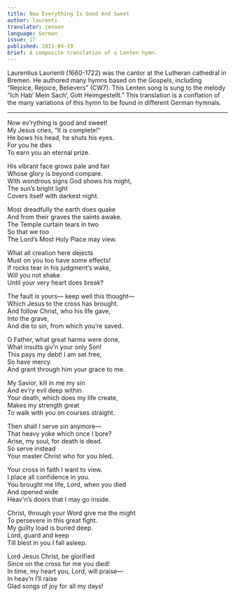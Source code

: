 ```yaml
---
title: Now Everything Is Good And Sweet
author: laurenti
translator: jensen
language: German
issue: 17
published: 2011-04-19
brief: A composite translation of a Lenten hymn.
---
```


Laurentius Laurienti (1660-1722) was the cantor at the Lutheran cathedral in Bremen. He authored many hymns based on the Gospels, including “Rejoice, Rejoice, Believers” (CW7).  This Lenten song is sung to the melody “Ich Hab’ Mein Sach’, Gott Heimgestellt.” This translation is a conflation of the many variations of this hymn to be found in different German hymnals.

---

Now ev’rything is good and sweet!  
My Jesus cries, “It is complete!”  
He bows his head, he shuts his eyes.  
For you he dies  
To earn you an eternal prize.  

His vibrant face grows pale and fair  
Whose glory is beyond compare.  
With wondrous signs God shows his might,  
The sun’s bright light  
Covers itself with darkest night.  

Most dreadfully the earth does quake  
And from their graves the saints awake.  
The Temple curtain tears in two  
So that we too  
The Lord’s Most Holy Place may view.  

What all creation here dejects  
Must on you too have some effects!  
If rocks tear in his judgment’s wake,  
Will you not shake  
Until your very heart does break?  

The fault is yours— keep well this thought—  
Which Jesus to the cross has brought.  
And follow Christ, who his life gave,  
Into the grave,  
And die to sin, from which you’re saved.  

O Father, what great harms were done,  
What insults giv’n your only Son!  
This pays my debt! I am set free,  
So have mercy.  
And grant through him your grace to me.  

My Savior, kill in me my sin  
And ev’ry evil deep within.  
Your death, which does my life create,  
Makes my strength great  
To walk with you on courses straight.  

Then shall I serve sin anymore—  
That heavy yoke which once I bore?  
Arise, my soul, for death is dead.  
So serve instead  
Your master Christ who for you bled.  

Your cross in faith I want to view.  
I place all confidence in you.  
You brought me life, Lord, when you died  
And opened wide  
Heav'n’s doors that I may go inside.  

Christ, through your Word give me the might  
To persevere in this great fight.  
My guilty load is buried deep.  
Lord, guard and keep  
Till blest in you I fall asleep.  

Lord Jesus Christ, be glorified  
Since on the cross for me you died!  
In time, my heart you, Lord, will praise—   
In heav’n I’ll raise  
Glad songs of joy for all my days!  